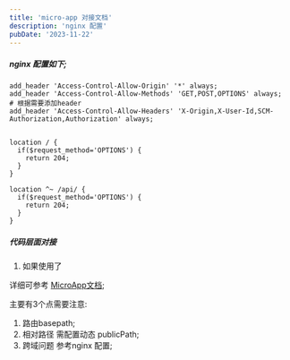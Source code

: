 ```yaml
---
title: 'micro-app 对接文档'
description: 'nginx 配置'
pubDate: '2023-11-22'
---
```


##### nginx 配置如下;

``` nginx
add_header 'Access-Control-Allow-Origin' '*' always;
add_header 'Access-Control-Allow-Methods' 'GET,POST,OPTIONS' always;
# 根据需要添加header
add_header 'Access-Control-Allow-Headers' 'X-Origin,X-User-Id,SCM-Authorization,Authorization' always;


location / {
  if($request_method='OPTIONS') {
    return 204;
  }
}

location ^~ /api/ {
  if($request_method='OPTIONS') {
    return 204;
  }
}
```

##### 代码层面对接

1. 如果使用了 


详细可参考 [MicroApp文档](https://zeroing.jd.com/docs.html#/zh-cn/framework/vue);

主要有3个点需要注意: 
1. 路由basepath;
2. 相对路径 需配置动态 publicPath;
3. 跨域问题 参考nginx 配置;



